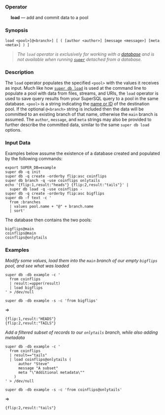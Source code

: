 ### Operator

&emsp; **load** &mdash; add and commit data to a pool

### Synopsis

```
load <pool>[@<branch>] [ ( [author <author>] [message <message>] [meta <meta>] ) ]
```

> _The `load` operator is exclusively for working with a
>[database](../../command/db.md) and is not available when running
>[`super`](../../command/super.md) detached from a database._

### Description

The `load` operator populates the specified `<pool>` with the values it
receives as input. Much like how [`super db load`](../../command/db-load.md)
is used at the command line to populate a pool with data from files, streams,
and URIs, the `load` operator is used to save query results from your SuperSQL
query to a pool in the same database. `<pool>` is a string indicating the
[name or ID](../../database/intro.md#data-pools) of the destination pool.
If the optional `@<branch>` string is included then the data will be committed
to an existing branch of that name, otherwise the `main` branch is assumed.
The `author`, `message`, and `meta` strings may also be provided to further
describe the committed data, similar to the same `super db load` options.

### Input Data

Examples below assume the existence of a database created and populated
by the following commands:

```mdtest-command
export SUPER_DB=example
super db -q init
super db -q create -orderby flip:asc coinflips
super db branch -q -use coinflips onlytails
echo '{flip:1,result:"heads"} {flip:2,result:"tails"}' |
  super db load -q -use coinflips -
super db -q create -orderby flip:asc bigflips
super db -f text -c '
  from :branches
  | values pool.name + "@" + branch.name
  | sort'
```

The database then contains the two pools:

```mdtest-output
bigflips@main
coinflips@main
coinflips@onlytails
```

### Examples

_Modify some values, load them into the `main` branch of our empty `bigflips` pool, and see what was loaded_
```mdtest-command
super db -db example -c '
  from coinflips
  | result:=upper(result)
  | load bigflips
' > /dev/null

super db -db example -s -c 'from bigflips'
```
=>
```mdtest-output
{flip:1,result:"HEADS"}
{flip:2,result:"TAILS"}
```

_Add a filtered subset of records to our `onlytails` branch, while also adding metadata_
```mdtest-command
super db -db example -c '
  from coinflips
  | result=="tails"
  | load coinflips@onlytails (
      author "Steve"
      message "A subset"
      meta "\"Additional metadata\""
    )
' > /dev/null

super db -db example -s -c 'from coinflips@onlytails'
```
=>
```mdtest-output
{flip:2,result:"tails"}
```
